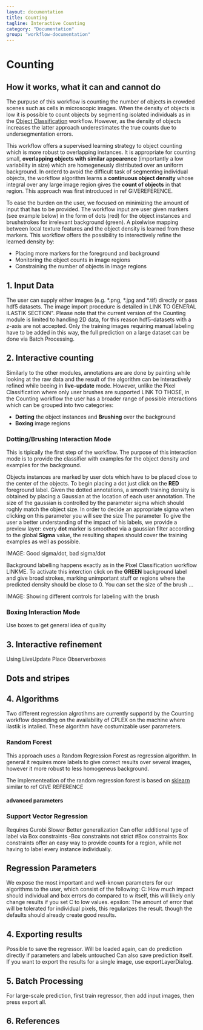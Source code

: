 ```yaml
---
layout: documentation
title: Counting
tagline: Interactive Counting
category: "Documentation"
group: "workflow-documentation"
---
```

# Counting
## How it works, what it can and cannot do

The purpuse of this workflow is counting the number of objects in crowded scenes such as cells in microscopic images. 
When the density of objects is low it is possible to count objects by segmenting isolated individuals as in the <a href = "../objectClassification"> Object Classification</a> workflow. However, as the density of objects increases the latter approach underestimates the true counts due to undersegmentation errors. 

This workflow offers a supervised learning strategy to object counting which is more robust to overlapping instances. It is appropriate for counting small, **overlapping objects with similar appearence** (importantly a low variability in size) which are homegeneusly distributed over an uniform background. In orderd to avoid the difficult task of segmenting individual objects, the workflow algorithm learns a **continuous object density** whose integral over any large image region gives the **count of objects** in that region. This approach was first introduced in ref GIVEREFERENCE.

To ease the burden on the user, we focused on minimizing the amount of input that has to be provided. The workflow input are user given markers (see example below) in the form of dots (red) for the object instances and brushstrokes for irrelevant background (green). A pixelwise mapping between local texture features and the object density is learned from these markers. This workflow offers the possibility to interectively refine the learned density by:

* Placing more markers for the foreground and background 
* Monitoring the object counts in image regions
* Constraining the number of objects in image regions 


## 1. Input Data
The user can supply either images (e.g. \*.png, \*.jpg and \*.tif) directly or pass hdf5 datasets. The image import procedure is detailed in LINK TO GENERAL ILASTIK SECTION". Please note that the current version of the Counting module is limited to handling 2D data, for this reason hdf5-datasets with a z-axis are not accepted. Only the training images requiring manual labeling have to be added in this way, the full prediction on a large dataset can be done via Batch Processing.

## 2. Interactive counting
Similarly to the other modules, annotations are are done by painting while looking at the raw data and the result of the algorithm can be interactively refined while beeing in **live-update** mode. However, unlike the Pixel Classification where only user brushes are supported LINK TO THOSE, in the Counting workflow the user has a broader range of possible interactions which can be grouped into two categories:

* **Dotting** the object instances and **Brushing** over the background 
* **Boxing** image regions

### Dotting/Brushing Interaction Mode
This is tipically the first step of the workflow. The purpose of this interaction mode is to provide the classifier with examples for the object density and examples for the background. 

Objects instances are marked by user dots which have to be placed close to the center of the objects. To begin placing a dot just click on the **RED** foreground label. Given the dotted annotations, a smooth training density is obtained by placing a Gaussian at the location of each user annotation. The size of the gaussian is controlled by the parameter sigma which should roghly match the object size. In order to decide an appropriate sigma when clicking on this parameter you will see the size 
The parameter
To give the user a better understanding of the impact of his labels, we provide a preview layer: every **dot** marker is smoothed via a gaussian filter according to the global **Sigma** value, the resulting shapes should cover the training examples as well as possible.

IMAGE: Good sigma/dot, bad sigma/dot


Background labelling happens exactly as in the Pixel Classification workflow LINKME. To activate this interction click on the **GREEN** background label and give broad strokes, marking unimportant stuff or regions where the predicted density should be close to 0. You can set the size of the brush ...


IMAGE: Showing different controls for labeling with the brush

### Boxing Interaction Mode

Use boxes to get general idea of quality



## 3. Interactive refinement
Using LiveUpdate
Place Observerboxes
## Dots and stripes


## 4. Algorithms
Two different regression algrotihms are currently supportd by the Counting workflow depending on the availability of CPLEX on the machine where ilastik is intalled. These algorithm have costumizable user parameters. 

### Random Forest
This approach uses a Random Regression Forest as regression algorithm. 
In general it requires more labels to give correct results over several images, however it more robust to  less homogeneus background.

The implementeation of the random regression forest is based on <a href = "http://scikit-learn.org/stable/"> sklearn</a> similar to ref GIVE REFERENCE
#### advanced parameters

### Support Vector Regression
Requires Gurobi
Slower
Better generalization
Can offer additional type of label via Box constraints
-Box constraints not strict
#Box constraints
Box constraints offer an easy way to provide counts for a region, while not having to label every instance individually.




## Regression Parameters
We expose the most important and well-known parameters for our algorithms to the user, 
which consist of the following:
C: How much impact should individual and box errors do compared to w itself, this will likely only change results if you set C to low values.
epsilon: The amount of error that will be tolerated for individual pixels, this regularizes the result. 
though the defaults should already create good results.





## 4. Exporting results
Possible to save the regressor. Will be loaded again, can do prediction directly if parameters and labels untouched
Can also save prediction itself. If you want to export the results for a single image, use exportLayerDialog.



## 5. Batch Processing
For large-scale prediction, first train regressor, then add input images, then press export all.

## 6. References

